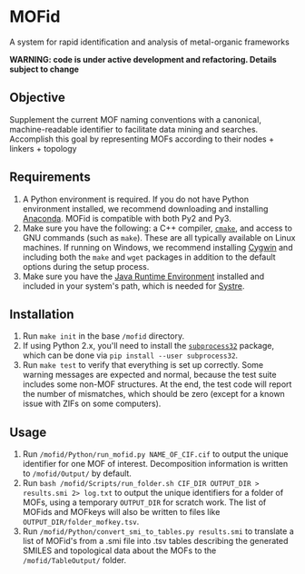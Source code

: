 # MOFid
A system for rapid identification and analysis of metal-organic frameworks

**WARNING: code is under active development and refactoring. Details subject to change**

## Objective
Supplement the current MOF naming conventions with a canonical, machine-readable identifier to facilitate data mining and searches. Accomplish this goal by representing MOFs according to their nodes + linkers + topology

## Requirements
1. A Python environment is required. If you do not have Python environment installed, we recommend downloading and installing [Anaconda](https://www.anaconda.com/distribution/#download-section). MOFid is compatible with both Py2 and Py3.
2. Make sure you have the following: a C++ compiler, [`cmake`](https://cmake.org/), and access to GNU commands (such as `make`). These are all typically available on Linux machines. If running on Windows, we recommend installing [Cygwin](https://www.cygwin.com/) and including both the `make` and `wget` packages in addition to the default options during the setup process.
3. Make sure you have the [Java Runtime Environment](https://www.java.com/en/download/) installed and included in your system's path, which is needed for [Systre](http://gavrog.org/).

## Installation
1. Run `make init` in the base `/mofid` directory.
2. If using Python 2.x, you'll need to install the [`subprocess32`](https://pypi.org/project/subprocess32/) package, which can be done via `pip install --user subprocess32`.
3. Run `make test` to verify that everything is set up correctly. Some warning messages are expected and normal, because the test suite includes some non-MOF structures. At the end, the test code will report the number of mismatches, which should be zero (except for a known issue with ZIFs on some computers).

## Usage
1. Run `/mofid/Python/run_mofid.py NAME_OF_CIF.cif` to output the unique identifier for one MOF of interest. Decomposition information is written to `/mofid/Output/` by default.
2. Run `bash /mofid/Scripts/run_folder.sh CIF_DIR OUTPUT_DIR > results.smi 2> log.txt` to output the unique identifiers for a folder of MOFs, using a temporary `OUTPUT_DIR` for scratch work.  The list of MOFids and MOFkeys will also be written to files like `OUTPUT_DIR/folder_mofkey.tsv`.
3. Run `/mofid/Python/convert_smi_to_tables.py results.smi` to translate a list of MOFid's from a .smi file into .tsv tables describing the generated SMILES and topological data about the MOFs to the `/mofid/TableOutput/` folder.
